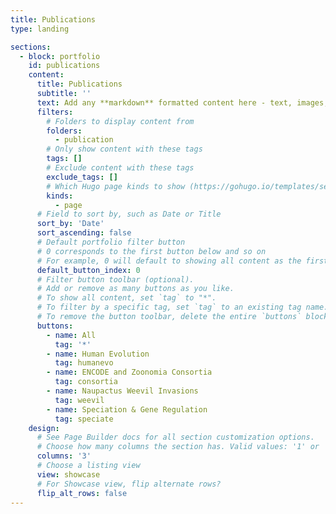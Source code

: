 ```yaml
---
title: Publications
type: landing

sections:
  - block: portfolio
    id: publications
    content:
      title: Publications
      subtitle: ''
      text: Add any **markdown** formatted content here - text, images, videos, galleries - and even HTML code!
      filters:
        # Folders to display content from
        folders:
          - publication
        # Only show content with these tags
        tags: []
        # Exclude content with these tags
        exclude_tags: []
        # Which Hugo page kinds to show (https://gohugo.io/templates/section-templates/#page-kinds)
        kinds:
          - page
      # Field to sort by, such as Date or Title
      sort_by: 'Date'
      sort_ascending: false
      # Default portfolio filter button
      # 0 corresponds to the first button below and so on
      # For example, 0 will default to showing all content as the first button below shows content with *any* tag
      default_button_index: 0
      # Filter button toolbar (optional).
      # Add or remove as many buttons as you like.
      # To show all content, set `tag` to "*".
      # To filter by a specific tag, set `tag` to an existing tag name.
      # To remove the button toolbar, delete the entire `buttons` block.
      buttons:
        - name: All
          tag: '*'
        - name: Human Evolution
          tag: humanevo
        - name: ENCODE and Zoonomia Consortia
          tag: consortia
        - name: Naupactus Weevil Invasions
          tag: weevil
        - name: Speciation & Gene Regulation
          tag: speciate
    design:
      # See Page Builder docs for all section customization options.
      # Choose how many columns the section has. Valid values: '1' or '2'.
      columns: '3'
      # Choose a listing view
      view: showcase
      # For Showcase view, flip alternate rows?
      flip_alt_rows: false
---
```


